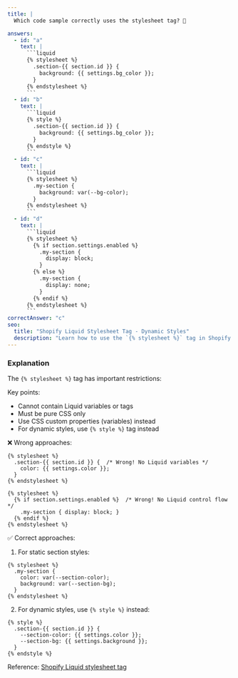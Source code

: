 ```yaml
---
title: |
  Which code sample correctly uses the stylesheet tag? 🎯

answers:
  - id: "a"
    text: |
      ```liquid
      {% stylesheet %}
        .section-{{ section.id }} {
          background: {{ settings.bg_color }};
        }
      {% endstylesheet %}
      ```
  - id: "b"
    text: |
      ```liquid
      {% style %}
        .section-{{ section.id }} {
          background: {{ settings.bg_color }};
        }
      {% endstyle %}
      ```
  - id: "c"
    text: |
      ```liquid
      {% stylesheet %}
        .my-section {
          background: var(--bg-color);
        }
      {% endstylesheet %}
      ```
  - id: "d"
    text: |
      ```liquid
      {% stylesheet %}
        {% if section.settings.enabled %}
          .my-section {
            display: block;
          }
        {% else %}
          .my-section {
            display: none;
          }
        {% endif %}
      {% endstylesheet %}
      ```
correctAnswer: "c"
seo:
  title: "Shopify Liquid Stylesheet Tag - Dynamic Styles"
  description: "Learn how to use the `{% stylesheet %}` tag in Shopify Liquid to define dynamic styles."
---
```


### Explanation

The `{% stylesheet %}` tag has important restrictions:

Key points:
- Cannot contain Liquid variables or tags
- Must be pure CSS only
- Use CSS custom properties (variables) instead
- For dynamic styles, use `{% style %}` tag instead

❌ Wrong approaches:
```liquid
{% stylesheet %}
  .section-{{ section.id }} {  /* Wrong! No Liquid variables */
    color: {{ settings.color }}; 
  }
{% endstylesheet %}

{% stylesheet %}
  {% if section.settings.enabled %}  /* Wrong! No Liquid control flow */
    .my-section { display: block; }
  {% endif %}
{% endstylesheet %}
```

✅ Correct approaches:

1. For static section styles:
```liquid
{% stylesheet %}
  .my-section {
    color: var(--section-color);
    background: var(--section-bg);
  }
{% endstylesheet %}
```

2. For dynamic styles, use `{% style %}` instead:
```liquid
{% style %}
  .section-{{ section.id }} {
    --section-color: {{ settings.color }};
    --section-bg: {{ settings.background }};
  }
{% endstyle %}
```

Reference: [Shopify Liquid stylesheet tag](https://shopify.dev/docs/api/liquid/tags/stylesheet) 